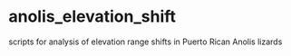 # anolis_elevation_shift
scripts for analysis of elevation range shifts in Puerto Rican Anolis lizards

